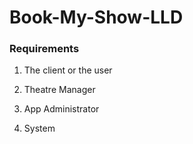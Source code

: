 # Book-My-Show-LLD

### Requirements

1. The client or the user

2. Theatre Manager

3. App Administrator

4. System
